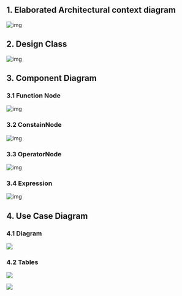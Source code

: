 

## 1. Elaborated Architectural context diagram

![img](https://lh6.googleusercontent.com/GHs10OdwEzTeGnx3pbasY5gk2uS7b79Ox6u1Yk4NBuhQ392Dh6EXB8I_gtGWtX0W4Yx7y-ZBZkwRcTA5jGBtX0PqI_k_72mocVXcPXeRNZjuGL2AqgT4QsAwEdGYhxSk6sU06xJF2GOhBI1rvu8WlBACmLJujiMrgfDgvP6aIi2smGG-08V9UNSPEg)

## 2. Design Class

![img](https://lh3.googleusercontent.com/ZDFHoMx60HLNgb4rTfOjigKz-GWwgOrWaTnF7umtoERnTwSjtW74yDLjegEaelf9cwFmWRpihtUu-QpytdEoT6FI1Mj5SwuAipHPK0tQo5iMkGi_J8wfYdId9ZXLYb1_hpzE5KBxQOOmauR3U0VhaUfLQxCfkjolnYybcrg3_yQvu1o6R7F7N6hn4g)


## 3. Component Diagram

### 3.1 Function Node

![img](https://lh4.googleusercontent.com/oqXEFVDafzUHQ2h8bjVicqVH79Nl3-nXg6FsCwuFLpOAf_4OmPD0JZ9tfT9d6IWTSpeyOynjNLcpcaAMD6LaCnMEjmqAa51wMmFAz5ungugTUwWzvlV1SiZrS-htggw4l52d-B8vt_kWvrShCSmulnMyn5ah8SVJ0vn4M9ABljDqxVvt1JaZS7-hsA)

### 3.2 ConstainNode

![img](https://lh3.googleusercontent.com/cx3E-wnYyAydT93RTajepP1LErcnC92EJCZ1fYp0s20zlOTR_CjFVkmafy-fsKNyIbDMFc08aCkamtmHLmfcTEZv-Ro8d8YPtaZHWVRgx7ht3njSzvgSTgzbQangCxezarWNE9T2qyytYSWOh3MhytTRILN2QKlCVH8E5I61A6Qj__L4NHgld_AUqA)

### 3.3 OperatorNode

![img](https://lh4.googleusercontent.com/IU3R25N1jGOXEBgw6LClM5zIslGsdIqq56dDYENdhi80DPJWateK8WL2a9TK3Mp_Nv_Oo4dsbnxoWhquY2LEguMzEvYDKd5la9WkD4rXeOfNZE-7XW9ik_cDoQaMiT_nBretQtbq4mBKELwaAjfhUcsfNnHvGivj8RKbRXxYlbkthz8blpJE5N768A)

### 3.4 Expression

![img](https://lh5.googleusercontent.com/324kuQnIw4yvScHtrOWiV15mIzs_kUDwNgl5uaa6OJrX5o6c663ctdOvJdZqqDQPBRsyKu6N_XvdAERJ4rm50j2ri2g8ez8N_S8YoBomLqwhnpTHN2jXkJ-bvA3kNpQ5jkpr-mezsDuIKHgBGh2ACN-0u3Mxk8PTo-bRwd96CwwK1VP1QhzZdqvvnA)

## 4. Use Case Diagram

### 4.1 Diagram

![](https://drive.google.com/uc?export=view&id=15pWUwEU6yGOT9OAMMZoh3rg5cvOMNbFi)

### 4.2 Tables

![](https://drive.google.com/uc?export=view&id=15vuE-ZZn7Yc32l9vhzPf1XAfzRJq2Zx7)

![](https://drive.google.com/uc?export=view&id=15wuMtCMF0x3i3MjsAdK3nmOFiUx3Cf3C)
